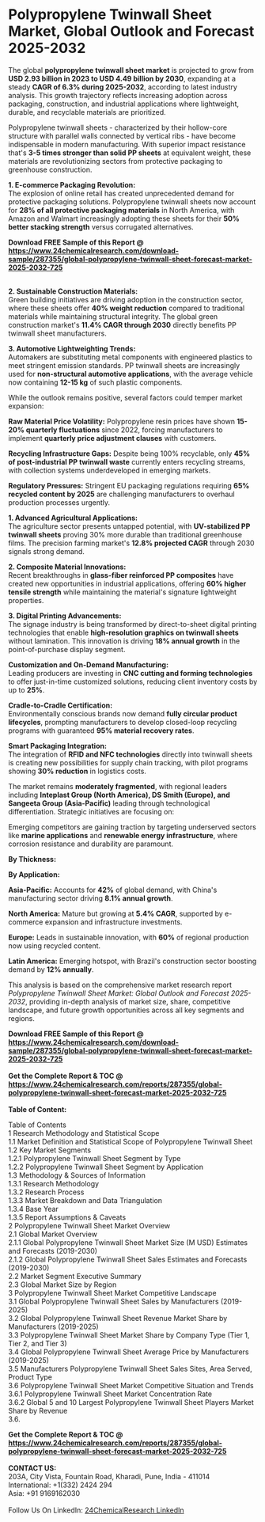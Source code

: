 <h1>Polypropylene Twinwall Sheet Market, Global Outlook and Forecast 2025-2032</h1><p>The global <strong>polypropylene twinwall sheet market</strong> is projected to grow from <strong>USD 2.93 billion in 2023 to USD 4.49 billion by 2030</strong>, expanding at a steady <strong>CAGR of 6.3% during 2025-2032</strong>, according to latest industry analysis. This growth trajectory reflects increasing adoption across packaging, construction, and industrial applications where lightweight, durable, and recyclable materials are prioritized.</p><p>Polypropylene twinwall sheets - characterized by their hollow-core structure with parallel walls connected by vertical ribs - have become indispensable in modern manufacturing. With superior impact resistance that's <strong>3-5 times stronger than solid PP sheets</strong> at equivalent weight, these materials are revolutionizing sectors from protective packaging to greenhouse construction.</p><p><strong>1. E-commerce Packaging Revolution:</strong><br>
The explosion of online retail has created unprecedented demand for protective packaging solutions. Polypropylene twinwall sheets now account for <strong>28% of all protective packaging materials</strong> in North America, with Amazon and Walmart increasingly adopting these sheets for their <strong>50% better stacking strength</strong> versus corrugated alternatives.</p><div><b>Download FREE Sample of this Report @ 
            <a href="https://www.24chemicalresearch.com/download-sample/287355/global-polypropylene-twinwall-sheet-forecast-market-2025-2032-725">
            https://www.24chemicalresearch.com/download-sample/287355/global-polypropylene-twinwall-sheet-forecast-market-2025-2032-725</a></b></div><br><p><strong>2. Sustainable Construction Materials:</strong><br>
Green building initiatives are driving adoption in the construction sector, where these sheets offer <strong>40% weight reduction</strong> compared to traditional materials while maintaining structural integrity. The global green construction market's <strong>11.4% CAGR through 2030</strong> directly benefits PP twinwall sheet manufacturers.</p><p><strong>3. Automotive Lightweighting Trends:</strong><br>
Automakers are substituting metal components with engineered plastics to meet stringent emission standards. PP twinwall sheets are increasingly used for <strong>non-structural automotive applications</strong>, with the average vehicle now containing <strong>12-15 kg</strong> of such plastic components.</p><p>While the outlook remains positive, several factors could temper market expansion:</p><p><strong>Raw Material Price Volatility:</strong> Polypropylene resin prices have shown <strong>15-20% quarterly fluctuations</strong> since 2022, forcing manufacturers to implement <strong>quarterly price adjustment clauses</strong> with customers.</p><p><strong>Recycling Infrastructure Gaps:</strong> Despite being 100% recyclable, only <strong>45% of post-industrial PP twinwall waste</strong> currently enters recycling streams, with collection systems underdeveloped in emerging markets.</p><p><strong>Regulatory Pressures:</strong> Stringent EU packaging regulations requiring <strong>65% recycled content by 2025</strong> are challenging manufacturers to overhaul production processes urgently.</p><p><strong>1. Advanced Agricultural Applications:</strong><br>
The agriculture sector presents untapped potential, with <strong>UV-stabilized PP twinwall sheets</strong> proving 30% more durable than traditional greenhouse films. The precision farming market's <strong>12.8% projected CAGR</strong> through 2030 signals strong demand.</p><p><strong>2. Composite Material Innovations:</strong><br>
Recent breakthroughs in <strong>glass-fiber reinforced PP composites</strong> have created new opportunities in industrial applications, offering <strong>60% higher tensile strength</strong> while maintaining the material's signature lightweight properties.</p><p><strong>3. Digital Printing Advancements:</strong><br>
The signage industry is being transformed by direct-to-sheet digital printing technologies that enable <strong>high-resolution graphics on twinwall sheets</strong> without lamination. This innovation is driving <strong>18% annual growth</strong> in the point-of-purchase display segment.</p><p><strong>Customization and On-Demand Manufacturing:</strong><br>
Leading producers are investing in <strong>CNC cutting and forming technologies</strong> to offer just-in-time customized solutions, reducing client inventory costs by up to <strong>25%</strong>.</p><p><strong>Cradle-to-Cradle Certification:</strong><br>
Environmentally conscious brands now demand <strong>fully circular product lifecycles</strong>, prompting manufacturers to develop closed-loop recycling programs with guaranteed <strong>95% material recovery rates</strong>.</p><p><strong>Smart Packaging Integration:</strong><br>
The integration of <strong>RFID and NFC technologies</strong> directly into twinwall sheets is creating new possibilities for supply chain tracking, with pilot programs showing <strong>30% reduction</strong> in logistics costs.</p><p>The market remains <strong>moderately fragmented</strong>, with regional leaders including <strong>Inteplast Group (North America), DS Smith (Europe), and Sangeeta Group (Asia-Pacific)</strong> leading through technological differentiation. Strategic initiatives are focusing on:</p><p>Emerging competitors are gaining traction by targeting underserved sectors like <strong>marine applications</strong> and <strong>renewable energy infrastructure</strong>, where corrosion resistance and durability are paramount.</p><p><strong>By Thickness:</strong></p><p><strong>By Application:</strong></p><p><strong>Asia-Pacific:</strong> Accounts for <strong>42%</strong> of global demand, with China's manufacturing sector driving <strong>8.1% annual growth</strong>.</p><p><strong>North America:</strong> Mature but growing at <strong>5.4% CAGR</strong>, supported by e-commerce expansion and infrastructure investments.</p><p><strong>Europe:</strong> Leads in sustainable innovation, with <strong>60%</strong> of regional production now using recycled content.</p><p><strong>Latin America:</strong> Emerging hotspot, with Brazil's construction sector boosting demand by <strong>12% annually</strong>.</p><p>This analysis is based on the comprehensive market research report <em>Polypropylene Twinwall Sheet Market: Global Outlook and Forecast 2025-2032</em>, providing in-depth analysis of market size, share, competitive landscape, and future growth opportunities across all key segments and regions.</p><div><b>Download FREE Sample of this Report @ 
            <a href="https://www.24chemicalresearch.com/download-sample/287355/global-polypropylene-twinwall-sheet-forecast-market-2025-2032-725">
            https://www.24chemicalresearch.com/download-sample/287355/global-polypropylene-twinwall-sheet-forecast-market-2025-2032-725</a></b></div><br><div><b>Get the Complete Report & TOC @ 
            <a href="https://www.24chemicalresearch.com/reports/287355/global-polypropylene-twinwall-sheet-forecast-market-2025-2032-725">
            https://www.24chemicalresearch.com/reports/287355/global-polypropylene-twinwall-sheet-forecast-market-2025-2032-725</a></b></div><br>
            <b>Table of Content:</b><p>Table of Contents<br />
1 Research Methodology and Statistical Scope<br />
1.1 Market Definition and Statistical Scope of Polypropylene Twinwall Sheet<br />
1.2 Key Market Segments<br />
1.2.1 Polypropylene Twinwall Sheet Segment by Type<br />
1.2.2 Polypropylene Twinwall Sheet Segment by Application<br />
1.3 Methodology & Sources of Information<br />
1.3.1 Research Methodology<br />
1.3.2 Research Process<br />
1.3.3 Market Breakdown and Data Triangulation<br />
1.3.4 Base Year<br />
1.3.5 Report Assumptions & Caveats<br />
2 Polypropylene Twinwall Sheet Market Overview<br />
2.1 Global Market Overview<br />
2.1.1 Global Polypropylene Twinwall Sheet Market Size (M USD) Estimates and Forecasts (2019-2030)<br />
2.1.2 Global Polypropylene Twinwall Sheet Sales Estimates and Forecasts (2019-2030)<br />
2.2 Market Segment Executive Summary<br />
2.3 Global Market Size by Region<br />
3 Polypropylene Twinwall Sheet Market Competitive Landscape<br />
3.1 Global Polypropylene Twinwall Sheet Sales by Manufacturers (2019-2025)<br />
3.2 Global Polypropylene Twinwall Sheet Revenue Market Share by Manufacturers (2019-2025)<br />
3.3 Polypropylene Twinwall Sheet Market Share by Company Type (Tier 1, Tier 2, and Tier 3)<br />
3.4 Global Polypropylene Twinwall Sheet Average Price by Manufacturers (2019-2025)<br />
3.5 Manufacturers Polypropylene Twinwall Sheet Sales Sites, Area Served, Product Type<br />
3.6 Polypropylene Twinwall Sheet Market Competitive Situation and Trends<br />
3.6.1 Polypropylene Twinwall Sheet Market Concentration Rate<br />
3.6.2 Global 5 and 10 Largest Polypropylene Twinwall Sheet Players Market Share by Revenue<br />
3.6.</p><div><b>Get the Complete Report & TOC @ 
            <a href="https://www.24chemicalresearch.com/reports/287355/global-polypropylene-twinwall-sheet-forecast-market-2025-2032-725">
            https://www.24chemicalresearch.com/reports/287355/global-polypropylene-twinwall-sheet-forecast-market-2025-2032-725</a></b></div><br><b>CONTACT US:</b><br>
            203A, City Vista, Fountain Road, Kharadi, Pune, India - 411014<br>
            International: +1(332) 2424 294<br>
            Asia: +91 9169162030 <br><br>
            Follow Us On LinkedIn: <a href="https://www.linkedin.com/company/24chemicalresearch/">24ChemicalResearch LinkedIn</a>